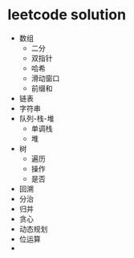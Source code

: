 # leetcode solution

* 数组
  * 二分
  * 双指针
  * 哈希
  * 滑动窗口
  * 前缀和
* 链表
* 字符串
* 队列-栈-堆
    * 单调栈
    * 堆
* 树
  * 遍历
  * 操作
  * 是否
* 回溯
* 分治
* 归并
* 贪心
* 动态规划
* 位运算
* 
